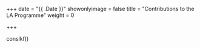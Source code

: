 +++
date = "{{ .Date }}"
showonlyimage = false
title = "Contributions to the LA Programme"
weight = 0

+++

conslkf()